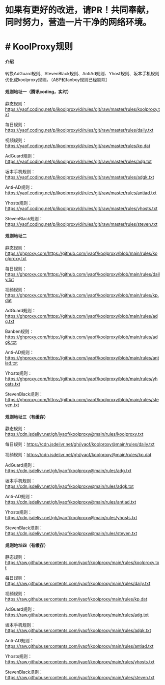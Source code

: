 
# 如果有更好的改进，请PR！共同奉献，同时努力，营造一片干净的网络环境。

# # KoolProxy规则

#### 介绍
转换AdGuard规则、StevenBlack规则、AntiAd规则、Yhost规则、坂本手机规则优化成koolproxy规则。（ABP和fanboy规则已经剔除）


#### 规则地址一（腾讯coding，实时）

静态规则：https://yaof.coding.net/p/ikoolproxy/d/rules/git/raw/master/rules/koolproxy.txt

每日规则：https://yaof.coding.net/p/ikoolproxy/d/rules/git/raw/master/rules/daily.txt

视频规则：https://yaof.coding.net/p/ikoolproxy/d/rules/git/raw/master/rules/kp.dat

AdGuard规则：https://yaof.coding.net/p/ikoolproxy/d/rules/git/raw/master/rules/adg.txt 

坂本手机规则：https://yaof.coding.net/p/ikoolproxy/d/rules/git/raw/master/rules/adgk.txt

Anti-AD规则：https://yaof.coding.net/p/ikoolproxy/d/rules/git/raw/master/rules/antiad.txt

Yhosts规则：https://yaof.coding.net/p/ikoolproxy/d/rules/git/raw/master/rules/yhosts.txt

StevenBlack规则：https://yaof.coding.net/p/ikoolproxy/d/rules/git/raw/master/rules/steven.txt

#### 规则地址二

静态规则：https://ghproxy.com/https://github.com/iyaof/koolproxy/blob/main/rules/koolproxy.txt

每日规则：https://ghproxy.com/https://github.com/iyaof/koolproxy/blob/main/rules/daily.txt

视频规则：https://ghproxy.com/https://github.com/iyaof/koolproxy/blob/main/rules/kp.dat

AdGuard规则：https://ghproxy.com/https://github.com/iyaof/koolproxy/blob/main/rules/adg.txt 

Banben规则：https://ghproxy.com/https://github.com/iyaof/koolproxy/blob/main/rules/adgk.txt

Anti-AD规则：https://ghproxy.com/https://github.com/iyaof/koolproxy/blob/main/rules/antiad.txt

Yhosts规则：https://ghproxy.com/https://github.com/iyaof/koolproxy/blob/main/rules/yhosts.txt

StevenBlack规则：https://ghproxy.com/https://github.com/iyaof/koolproxy/blob/main/rules/steven.txt

#### 规则地址三（有缓存）

静态规则：https://cdn.jsdelivr.net/gh/iyaof/koolproxy@main/rules/koolproxy.txt

每日规则：https://cdn.jsdelivr.net/gh/iyaof/koolproxy@main/rules/daily.txt

视频规则：https://cdn.jsdelivr.net/gh/iyaof/koolproxy@main/rules/kp.dat

AdGuard规则：https://cdn.jsdelivr.net/gh/iyaof/koolproxy@main/rules/adg.txt 

坂本手机规则：https://cdn.jsdelivr.net/gh/iyaof/koolproxy@main/rules/adgk.txt

Anti-AD规则：https://cdn.jsdelivr.net/gh/iyaof/koolproxy@main/rules/antiad.txt

Yhosts规则：https://cdn.jsdelivr.net/gh/iyaof/koolproxy@main/rules/yhosts.txt

StevenBlack规则：https://cdn.jsdelivr.net/gh/iyaof/koolproxy@main/rules/steven.txt


#### 规则地址四（有缓存）

静态规则：https://raw.githubusercontents.com/iyaof/koolproxy/main/rules/koolproxy.txt

每日规则：https://raw.githubusercontents.com/iyaof/koolproxy/main/rules/daily.txt

视频规则：https://raw.githubusercontents.com/iyaof/koolproxy/main/rules/kp.dat

AdGuard规则：https://raw.githubusercontents.com/iyaof/koolproxy/main/rules/adg.txt 

坂本手机规则：https://raw.githubusercontents.com/iyaof/koolproxy/main/rules/adgk.txt

Anti-AD规则：https://raw.githubusercontents.com/iyaof/koolproxy/main/rules/antiad.txt

Yhosts规则：https://raw.githubusercontents.com/iyaof/koolproxy/main/rules/yhosts.txt

StevenBlack规则：https://raw.githubusercontents.com/iyaof/koolproxy/main/rules/steven.txt
